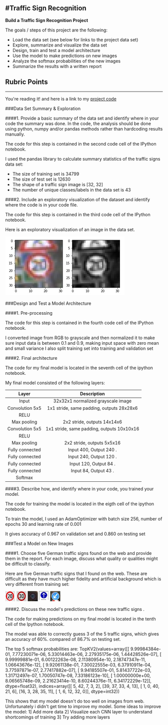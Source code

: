 #**Traffic Sign Recognition** 
---

**Build a Traffic Sign Recognition Project**

The goals / steps of this project are the following:
* Load the data set (see below for links to the project data set)
* Explore, summarize and visualize the data set
* Design, train and test a model architecture
* Use the model to make predictions on new images
* Analyze the softmax probabilities of the new images
* Summarize the results with a written report


[//]: # (Image References)

[image1]: ./examples/visualization.jpg "Visualization"
[image2]: ./examples/grayscale.jpg "Grayscaling"
[image4]: ./data/20.jpg "Speed limit 20"
[image5]: ./data/30.jpg "Speed limit 30"
[image6]: ./data/80.jpg "Speed limit 80"
[image7]: ./data/ahead.jpg "Ahead only"
[image8]: ./data/left.jpg "Keep left"

## Rubric Points
---

You're reading it! and here is a link to my [project code](https://github.com/diljale/traffic-sign-classify)

###Data Set Summary & Exploration

####1. Provide a basic summary of the data set and identify where in your code the summary was done. In the code, the analysis should be done using python, numpy and/or pandas methods rather than hardcoding results manually.

The code for this step is contained in the second code cell of the IPython notebook.  

I used the pandas library to calculate summary statistics of the traffic
signs data set:

* The size of training set is 34799
* The size of test set is 12630
* The shape of a traffic sign image is [32, 32]
* The number of unique classes/labels in the data set is 43

####2. Include an exploratory visualization of the dataset and identify where the code is in your code file.

The code for this step is contained in the third code cell of the IPython notebook.  

Here is an exploratory visualization of an image in the data set.

![alt text][image2]

###Design and Test a Model Architecture

####1. Pre-processing

The code for this step is contained in the fourth code cell of the IPython notebook.

I converted image from RGB to grayscale and then normalized it to make sure input data is between 0.1 and 0.9, making input space with zero mean and small variance
I also split training set into training and validation set

####2. Final architecture

The code for my final model is located in the seventh cell of the ipython notebook. 

My final model consisted of the following layers:

| Layer         		|     Description	        					| 
|:---------------------:|:---------------------------------------------:| 
| Input         		| 32x32x1 normalized grayscale image   			| 
| Convolution 5x5     	| 1x1 stride, same padding, outputs 28x28x6 	|
| RELU					|											   |	
| Max pooling	      	| 2x2 stride,  outputs 14x14x6 				    |
| Convolution 5x5     	| 1x1 stride, same padding, outputs 10x10x16 	 |
| RELU					|												|
| Max pooling	      	| 2x2 stride,  outputs 5x5x16 					|
| Fully connected		| Input 400, Output 240 .        				|
| Fully connected		| Input 240, Output 120 .        				|
| Fully connected		| Input 120, Output 84 .        				|
| Fully connected		| Input 84, Output 43 .        				    |
| Softmax				|          									| 


####3. Describe how, and identify where in your code, you trained your model.

The code for training the model is located in the eigth cell of the ipython notebook. 

To train the model, I used an AdamOptimizer with batch size 256, number of epochs 30 and learning rate of 0.001

It gives accuracy of 0.967 on validation set and 0.860 on testing set
 

###Test a Model on New Images

####1. Choose five German traffic signs found on the web and provide them in the report. For each image, discuss what quality or qualities might be difficult to classify.

Here are five German traffic signs that I found on the web. These are difficult as they have much higher fidelity and artificial background which is very different from training set:

![alt text][image4] ![alt text][image5] ![alt text][image6] 
![alt text][image7] ![alt text][image8]

####2. Discuss the model's predictions on these new traffic signs .

The code for making predictions on my final model is located in the tenth cell of the Ipython notebook.

The model was able to correctly guess 3 of the 5 traffic signs, which gives an accuracy of 60%. compared of 86.7% on testing set.

The top 5 softmax probabilities are:
TopKV2(values=array([[  9.99984384e-01,   7.77230071e-06,   5.33014463e-06,
          2.27935175e-06,   1.44428526e-07],
       [  9.99999881e-01,   6.00122263e-08,   2.11380954e-10,
          2.18747347e-11,   1.06643676e-12],
       [  9.92061138e-01,   7.30022555e-03,   6.37910911e-04,
          3.77597871e-07,   2.77417882e-07],
       [  9.94185507e-01,   5.81437722e-03,   1.31712497e-07,
          1.70050747e-08,   7.33186123e-10],
       [  1.00000000e+00,   8.06565748e-09,   2.21623414e-10,
          8.60244376e-11,   6.34172229e-12]], dtype=float32),
indices=array([[ 5, 42,  7,  3,  2],
       [39, 37, 33,  4, 13],
       [ 1,  0, 40, 21,  6],
       [16,  3, 28, 35, 11],
       [ 1,  6, 12, 32,  0]], dtype=int32))
       
This shows that my model doesn't do too well on images from web.  Unfortunately i  didn't get time to improve my model.
Some ideas to improve the model:
1] Add more data
2] Visualize each CNN layer to understand shortcomings of training
3] Try adding more layers 
